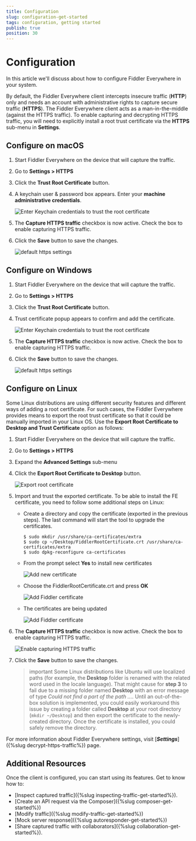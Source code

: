 ```yaml
---
title: Configuration
slug: configuration-get-started
tags: configuration, getting started
publish: true
position: 30
---
```


# Configuration

In this article we'll discuss about how to configure Fiddler Everywhere in your system. 

By default, the Fiddler Everywhere client intercepts insecure traffic (**HTTP**) only and needs an account with administrative rights to capture secure traffic (**HTTPS**). The Fiddler Everywhere client acts as a man-in-the-middle (against the HTTPS traffic). To enable capturing and decrypting HTTPS traffic, you will need to explicitly install a root trust certificate via the __HTTPS__ sub-menu in __Settings__.

## Configure on macOS

1. Start Fiddler Everywhere on the device that will capture the traffic.

2. Go to __Settings > HTTPS__

3. Click the __Trust Root Certificate__ button. 

4. A keychain user & password box appears. Enter your __machine administrative credentials__.

    ![Enter Keychain credentials to trust the root certificate](../images/settings/settings-https-mac-keychain.png)

5. The __Capture HTTPS traffic__ checkbox is now active. Check the box to enable capturing HTTPS traffic.
    
6. Click the __Save__ button to save the changes.

    ![default https settings](../images/settings/settings-trust-root-certificate.png)

## Configure on Windows

1. Start Fiddler Everywhere on the device that will capture the traffic.

2. Go to __Settings > HTTPS__

3. Click the __Trust Root Certificate__ button. 

4.  Trust certificate popup appears to confirm and add the certificate. 

    ![Enter Keychain credentials to trust the root certificate](../images/settings/settings-https-cert-win.png)

5. The __Capture HTTPS traffic__ checkbox is now active. Check the box to enable capturing HTTPS traffic.
    
6. Click the __Save__ button to save the changes.

    ![default https settings](../images/settings/settings-trust-root-certificate.png)

## Configure on Linux

Some Linux distributions are using different security features and different ways of adding a root certificate. For such cases, the Fiddler Everywhere provides means to export the root trust certificate so that it could be manually imported in your Linux OS. Use the __Export Root Certificate to Desktop and Trust Certificate__ option as follows:

1. Start Fiddler Everywhere on the device that will capture the traffic.

2. Go to __Settings > HTTPS__

3. Expand the __Advanced Settings__ sub-menu

4. Click the __Export Root Certificate to Desktop__ button.

    ![Export root certificate](../images/settings/settings-export-cert.png)

5. Import and trust the exported certificate. To be able to install the FE certificate, you need to follow some additional steps on Linux:

    - Create a directory and copy the certificate (exported in the previous steps). The last command will start the tool to upgrade the certificates. 

        ```shell
        $ sudo mkdir /usr/share/ca-certificates/extra
        $ sudo cp ~/Desktop/FiddlerRootCertificate.crt /usr/share/ca-certificates/extra
        $ sudo dpkg-reconfigure ca-certificates
        ```

    - From the prompt select **Yes** to install new certificates

        ![Add new certificate](../images/configuration/cert_ubunto_002.png)

    - Choose the FiddlerRootCertificate.crt and press **OK**

        ![Add Fiddler certificate](../images/configuration/cert_ubunto_003.png)

    - The certificates are being updated

        ![Add Fiddler certificate](../images/configuration/cert_ubunto_004.png)


6. The __Capture HTTPS traffic__ checkbox is now active. Check the box to enable capturing HTTPS traffic.

    ![Enable capturing HTTPS traffic](../images/configuration/cert_ubunto_005.png)

7. Click the __Save__ button to save the changes.

    >important Some Linux distributions like Ubuntu will use localized paths (for example, the __Desktop__ folder is renamed with the related word used in the locale language). That might cause for __step 3__ to fail due to a missing folder named __Desktop__ with an error message of type _Could not find a part of the path ..._. Until an out-of-the-box solution is implemented, you could easily workaround this issue by creating a folder called __Desktop__ at your root directory (`mkdir ~/Desktop`) and then export the certificate to the newly-created directory. Once the certificate is installed, you could safely remove the directory.


For more information about Fiddler Everywhere settings, visit [**_Settings_**]({%slug decrypt-https-traffic%}) page.

## Additional Resources

Once the client is configured, you can start using its features. Get to know how to:

- [Inspect captured traffic]({%slug inspecting-traffic-get-started%}).
- [Create an API request via the Composer]({%slug composer-get-started%})
- [Modify traffic]({%slug modify-traffic-get-started%})
- [Mock server response]({%slug autoresponder-get-started%})
- [Share captured traffic with collaborators]({%slug collaboration-get-started%}).
